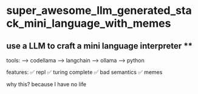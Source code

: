 # super_awesome_llm_generated_stack_mini_language_with_memes
## use a LLM to craft a mini language interpreter **

tools:
--> codellama
--> langchain
--> ollama
--> python

features:
✅ repl
✅ turing complete 
✅ bad semantics
✅ memes

why this?
because I have no life
